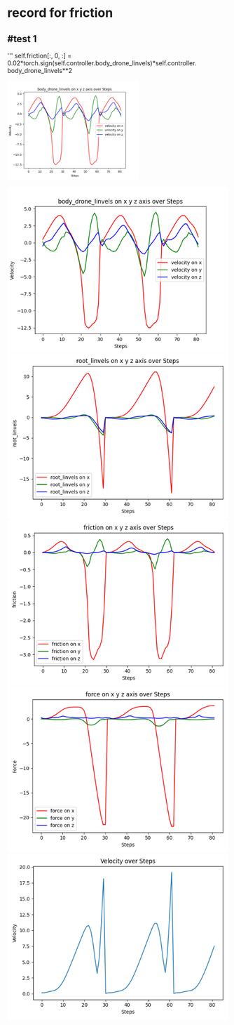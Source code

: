 # record for friction 




#test 1
-------------------------------------------------------------------------------------------------------------------
'''
self.friction[:, 0, :] = 0.02*torch.sign(self.controller.body_drone_linvels)*self.controller. body_drone_linvels**2

<img src="https://github.com/zerojuhao/record/blob/main/image/drone_linvel_1.png" alt="Description" width="300px" />


![image](https://github.com/zerojuhao/record/blob/main/image/drone_linvel_1.png)
![image](https://github.com/zerojuhao/record/blob/main/image/linvel_1.png)
![image](https://github.com/zerojuhao/record/blob/main/image/friction_1.png)
![image](https://github.com/zerojuhao/record/blob/main/image/force_1.png)
![image](https://github.com/zerojuhao/record/blob/main/image/velocity_1.png)

